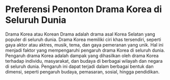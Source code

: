 # Preferensi Penonton Drama Korea di Seluruh Dunia
Drama Korea atau Korean Drama adalah drama asal Korea Selatan yang populer di seluruh dunia. Drama Korea memiliki ciri khas tersendiri, seperti gaya aktor atau aktres, musik, tema, dan gaya pemeranan yang unik. Hal ini menjadi faktor yang mempengaruhi pengaruh drama Korea di seluruh dunia.
Pengaruh drama Korea adalah dampak yang dihasilkan oleh drama Korea terhadap individu, masyarakat, dan budaya di berbagai wilayah dan negara di seluruh dunia. Pengaruh ini dapat terjadi dalam berbagai bentuk dan dimensi, seperti pengaruh budaya, pemasaran, sosial, hingga pendidikan.

